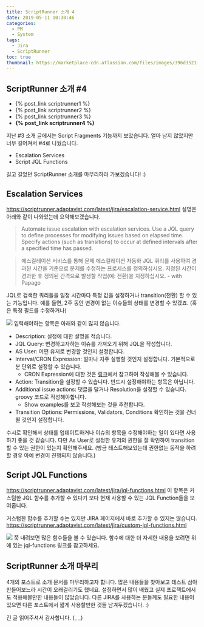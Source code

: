 ```yaml
---
title: ScriptRunner 소개 4
date: 2019-05-11 10:30:46
categories:
  - PM
  - System
tags:
  - Jira
  - ScriptRunner
toc: true
thumbnail: https://marketplace-cdn.atlassian.com/files/images/396d3521-7734-4137-9a47-d7afedf1ea18.png
---
```


## ScriptRunner 소개 #4

- {% post_link scriptrunner1 %}
- {% post_link scriptrunner2 %}
- {% post_link scriptrunner3 %}
- **{% post_link scriptrunner4 %}**

지난 #3 소개 글에서는 Script Fragments 기능까지 보았습니다.
얼마 남지 않았지만 너무 길어져서 #4로 나눴습니다.

- Escalation Services
- Script JQL Functions

길고 길었던 ScriptRunner 소개를 마무리하러 가보겠습니다! :)

## Escalation Services

<https://scriptrunner.adaptavist.com/latest/jira/escalation-service.html>
설명은 아래와 같이 나와있는데 요약해보겠습니다.

> Automate issue escalation with escalation services. Use a JQL query to define processes for modifying issues based on elapsed time. Specify actions (such as transitions) to occur at defined intervals after a specified time has passed.

> 에스컬레이션 서비스를 통해 문제 에스컬레이션 자동화 JQL 쿼리를 사용하여 경과된 시간을 기준으로 문제를 수정하는 프로세스를 정의하십시오. 지정된 시간이 경과한 후 정의된 간격으로 발생할 작업(예: 전환)을 지정하십시오. - with Papago

JQL로 검색한 쿼리들을 일정 시간마다 특정 값을 설정하거나 transition(전환) 할 수 있는 기능입니다.
예를 들면, 2주 동안 변경이 없는 이슈들의 상태를 변경할 수 있겠죠. (혹은 특정 필드를 수정하거나)

![](https://user-images.githubusercontent.com/5077086/57563668-59045900-73db-11e9-89fc-0eaf749e1ac4.png)
입력해야하는 항목은 아래와 같이 많지 않습니다.

- Description: 설정에 대한 설명을 적습니다.
- JQL Query: 변경하고자하는 이슈를 가져오기 위해 JQL을 작성합니다.
- AS User: 어떤 유저로 변경할 것인지 설정합니다.
- Interval/CRON Expression: 얼마나 자주 실행할 것인지 설정합니다. 기본적으로 분 단위로 설정할 수 있습니다.
  - CRON Expression에 대한 것은 [링크](https://crontab.guru/)에서 참고하여 작성해볼 수 있습니다.
- Action: Transition을 설정할 수 있습니다. 반드시 설정해야하는 항목은 아닙니다.
- Additional issue actions: 댓글을 달거나 Resolution을 설정할 수 있습니다. groovy 코드로 작성해야합니다.
  - Show examples를 보고 작성해보는 것을 추천합니다.
- Transition Options: Permissions, Validators, Conditions 확인하는 것을 건너뛸 것인지 설정합니다.

수시로 확인해서 상태를 업데이트하거나 이슈의 항목을 수정해야하는 일이 있다면 사용하기 좋을 것 같습니다.
다만 As User로 설정한 유저의 권한을 잘 확인하여 transition할 수 있는 권한이 있는지 확인해주세요.
(방금 테스트해보았는데 권한없는 동작을 하려할 경우 아예 변경이 진행되지 않습니다.)

## Script JQL Functions

<https://scriptrunner.adaptavist.com/latest/jira/jql-functions.html>
이 항목은 커스텀한 JQL 함수를 추가할 수 있다기 보다 현재 사용할 수 있는 JQL Function들을 보여줍니다.

커스텀한 함수를 추가할 수는 있지만 JIRA 페이지에서 바로 추가할 수 있지는 않습니다.
<https://scriptrunner.adaptavist.com/latest/jira/custom-jql-functions.html>

![](https://user-images.githubusercontent.com/5077086/57564512-c6b68200-73e7-11e9-8d67-b31c30b00467.png)
쭉 내려보면 많은 함수들을 볼 수 있습니다.
함수에 대한 더 자세한 내용을 보려면 위에 있는 jql-functions 링크를 참고하세요.

## ScriptRunner 소개 마무리

4개의 포스트로 소개 문서를 마무리하고자 합니다.
많은 내용들을 찾아보고 테스트 삼아 만들어보느라 시간이 오래걸리기도 했네요.
설정하면서 많이 배웠고 실제 프로젝트에서도 적용해볼만한 내용들이 많았습니다.
다른 JIRA를 사용하는 분들께도 필요한 내용이 있으면 다른 포스트에서 짧게 사용할만한 것들
남겨두겠습니다. :)

긴 글 읽어주셔서 감사합니다. (_ _)
